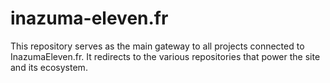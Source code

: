 # inazuma-eleven.fr
This repository serves as the main gateway to all projects connected to InazumaEleven.fr. It redirects to the various repositories that power the site and its ecosystem.
